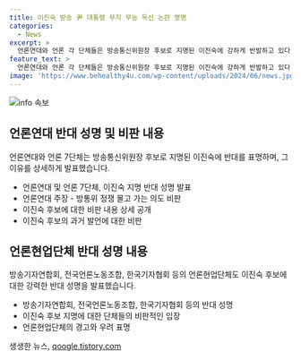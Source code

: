 ```yaml
---
title: 이진숙 방송 尹 대통령 무지 무능 독선 논란 명명
categories:
  - News
excerpt: >
  언론연대와 언론 각 단체들은 방송통신위원장 후보로 지명된 이진숙에 강하게 반발하고 있다. 이들은 이진숙의 지명이 윤석열 정권의 언론 통제 의도를 보여주는 것으로 지적하며, 방송통신위의 독립성을 위반하고 공영방송을 장악하려는 의도로 해석하고 있다. 또한, 이진숙의 발언과 행적을 공격하며, 그녀의 지명이 정권을 더 깊은 늪으로 몰아넣을 것이라고 경고하고 있다. 그러나 정부와의 분쟁 사안들에 대한 획책과 국가검열에 대한 우려를 표명하고 있다. 
feature_text: >
  언론연대와 언론 각 단체들은 방송통신위원장 후보로 지명된 이진숙에 강하게 반발하고 있다. 이들은 이진숙의 지명이 윤석열 정권의 언론 통제 의도를 보여주는 것으로 지적하며, 방송통신위의 독립성을 위반하고 공영방송을 장악하려는 의도로 해석하고 있다. 또한, 이진숙의 발언과 행적을 공격하며, 그녀의 지명이 정권을 더 깊은 늪으로 몰아넣을 것이라고 경고하고 있다. 그러나 정부와의 분쟁 사안들에 대한 획책과 국가검열에 대한 우려를 표명하고 있다. 
image: 'https://www.behealthy4u.com/wp-content/uploads/2024/06/news.jpg'
---
```


<p><img src="https://www.behealthy4u.com/wp-content/uploads/2024/06/news.jpg" alt="info 속보" /></p>

<h2 data-ke-size="size26">언론연대 반대 성명 및 비판 내용</h2>

<p data-ke-size="size16">언론연대와 언론 7단체는 방송통신위원장 후보로 지명된 이진숙에 반대를 표명하며, 그 이유를 상세하게 발표했습니다.</p>

<ul>
  <li>언론연대 및 언론 7단체, 이진숙 지명 반대 성명 발표</li>
  <li>언론연대 주장 - 방통위 정쟁 몰고 가는 의도 비판</li>
  <li>이진숙 후보에 대한 비판 내용 상세 공개</li>
  <li>이진숙 후보의 과거 발언에 대한 비판</li>
</ul>

<h2 data-ke-size="size26">언론현업단체 반대 성명 내용</h2>

<p data-ke-size="size16">방송기자연합회, 전국언론노동조합, 한국기자협회 등의 언론현업단체도 이진숙 후보에 대한 강력한 반대 성명을 발표했습니다.</p>

<ul>
  <li>방송기자연합회, 전국언론노동조합, 한국기자협회 등의 반대 성명</li>
  <li>이진숙 후보 지명에 대한 단체들의 비판적인 입장</li>
  <li>언론현업단체의 경고와 우려 표명</li>
</ul>
생생한 뉴스, <a href="https://qoogle.tistory.com" rel="dofollow">qoogle.tistory.com</a>


